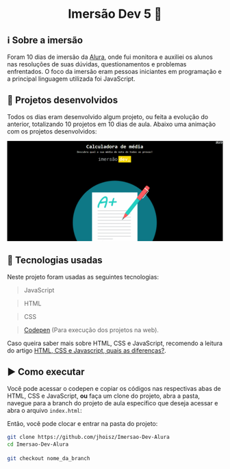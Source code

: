 <h1 align="center"> Imersão Dev 5 🤿  </h1>

## ℹ️ Sobre a imersão
Foram 10 dias de imersão da [Alura](https://www.alura.com.br/), onde fui monitora e auxiliei os alunos nas resoluções de suas dúvidas, questionamentos e problemas enfrentados. O foco da imersão eram pessoas iniciantes em programação e a principal linguagem utilizada foi JavaScript.

## :ledger: Projetos desenvolvidos
Todos os dias eram desenvolvido algum projeto, ou feita a evolução do anterior, totalizando 10 projetos em 10 dias de aula. Abaixo uma animação com os projetos desenvolvidos:

<p align="center">
  <img src="https://github.com/jhoisz/Imersao-Dev-Alura/blob/main/projetos.gif" alt= "Gif dos projetos desenvolvidos" />
</p>

## :hammer: Tecnologias usadas
Neste projeto foram usadas as seguintes tecnologias:

> JavaScript

> HTML

> CSS

> [Codepen](https://codepen.io/) (Para execução dos projetos na web).

Caso queira saber mais sobre HTML, CSS e JavaScript, recomendo a leitura do artigo [HTML, CSS e Javascript, quais as diferenças?](https://www.alura.com.br/artigos/html-css-e-js-definicoes).

## :arrow_forward: Como executar
Você pode acessar o codepen e copiar os códigos nas respectivas abas de HTML, CSS e JavaScript, **ou** faça um clone do projeto, abra a pasta, navegue para a branch do projeto de aula específico que deseja acessar e abra o arquivo `index.html`:

Então, você pode clocar e entrar na pasta do projeto:

```bash
git clone https://github.com/jhoisz/Imersao-Dev-Alura
cd Imersao-Dev-Alura

git checkout nome_da_branch
```
